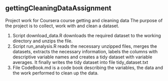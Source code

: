 ## gettingCleaningDataAssignment
Project work for Coursera course getting and cleaning data
The purpose of the project is to collect, work with and clean a dataset.

1. Script download_data.R downloads the required dataset to the working directory and unzips the file.
2. Script run_analysis.R reads the necessary unzipped files, merges the datasets, extracts the necessary information, labels the columns with descriptive variable names and creates a tidy dataset with variable averages. It finally writes the tidy dataset into file tidy_dataset.txt
3. File CodeBook.md is a code book describing the variables, the data and the work performed to clean up the data. 
